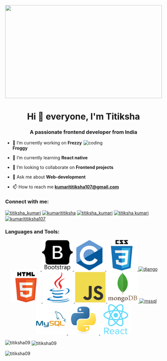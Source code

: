 <img width=100% height = 300 src="https://media.tenor.com/mGgWY8RkgYMAAAAC/hello-world.gif" >
<h1 align="center">Hi 👋 everyone, I'm Titiksha</h1>
<h3 align="center">A passionate frontend developer from India</h3>
 <img align = "right" alt="coding" width="50%" src = "https://stemettes.org/zine/wp-content/uploads/sites/3/2021/08/giphy-13-1.gif">

- 🔭 I’m currently working on **Frezzy Froggy**

- 🌱 I’m currently learning **React native**

- 👯 I’m looking to collaborate on **Frontend projects**

- 💬 Ask me about **Web-development**

- 📫 How to reach me **kumarititiksha107@gmail.com**

<h3 align="left">Connect with me:</h3>
<p align="left">
 <a href="https://www.linkedin.com/in/titikshakumari/" target="blank"><img align="center" src='https://static.vecteezy.com/system/resources/previews/018/930/587/original/linkedin-logo-linkedin-icon-transparent-free-png.png' alt="titiksha_kumari"  width='100' height ='100' /></a>
<a href="https://www.codechef.com/users/kumarititiksha" target="blank"><img align="center" src="https://cdn.jsdelivr.net/npm/simple-icons@3.1.0/icons/codechef.svg" alt="kumarititiksha" height="70" width="70" /></a>
<a href="https://www.leetcode.com/titiksha_kumari" target="blank"><img align="center" src="https://raw.githubusercontent.com/rahuldkjain/github-profile-readme-generator/master/src/images/icons/Social/leet-code.svg" alt="titiksha_kumari"  width='100' height ='70' /></a>
<a href="https://www.hackerearth.com/titiksha kumari" target="blank"><img align="center"  src="https://raw.githubusercontent.com/rahuldkjain/github-profile-readme-generator/master/src/images/icons/Social/hackerearth.svg" alt="titiksha kumari"  width='70' height ='70' /></a>
<a href="https://auth.geeksforgeeks.org/user/kumarititiksha107" target="blank"><img align="center" src="https://raw.githubusercontent.com/rahuldkjain/github-profile-readme-generator/master/src/images/icons/Social/geeks-for-geeks.svg" alt="kumarititiksha107" width='70' height ='70' /></a>
</p>

<h3 align="left">Languages and Tools:</h3>
<p align="center"> <a href="https://angular.io" target="_blank" rel="noreferrer"> <img src="https://raw.githubusercontent.com/devicons/devicon/master/icons/angularjs/angularjs-original-wordmark.svg" alt="angularjs" width="100" height="4=100"/> </a> <a href="https://getbootstrap.com" target="_blank" rel="noreferrer"> <img src="https://raw.githubusercontent.com/devicons/devicon/master/icons/bootstrap/bootstrap-plain-wordmark.svg" alt="bootstrap" width="100" height="100"/> </a> <a href="https://www.cprogramming.com/" target="_blank" rel="noreferrer"> <img src="https://raw.githubusercontent.com/devicons/devicon/master/icons/c/c-original.svg" alt="c" width="100" height="100"/> </a> <a href="https://www.w3schools.com/css/" target="_blank" rel="noreferrer"> <img src="https://raw.githubusercontent.com/devicons/devicon/master/icons/css3/css3-original-wordmark.svg" alt="css3" width="100" height="100"/> </a> <a href="https://www.djangoproject.com/" target="_blank" rel="noreferrer"> <img src="https://cdn.worldvectorlogo.com/logos/django.svg" alt="django" width="100" height="100"/> </a> <a href="https://www.w3.org/html/" target="_blank" rel="noreferrer"> <img src="https://raw.githubusercontent.com/devicons/devicon/master/icons/html5/html5-original-wordmark.svg" alt="html5" width="100" height="100"/> </a> <a href="https://www.java.com" target="_blank" rel="noreferrer"> <img src="https://raw.githubusercontent.com/devicons/devicon/master/icons/java/java-original.svg" alt="java" width="100" height="100"/> </a> <a href="https://developer.mozilla.org/en-US/docs/Web/JavaScript" target="_blank" rel="noreferrer"> <img src="https://raw.githubusercontent.com/devicons/devicon/master/icons/javascript/javascript-original.svg" alt="javascript" width="100" height="100"/> </a> <a href="https://www.mongodb.com/" target="_blank" rel="noreferrer"> <img src="https://raw.githubusercontent.com/devicons/devicon/master/icons/mongodb/mongodb-original-wordmark.svg" alt="mongodb" width="100" height="100"/> </a> <a href="https://www.microsoft.com/en-us/sql-server" target="_blank" rel="noreferrer"> <img src="https://www.svgrepo.com/show/303229/microsoft-sql-server-logo.svg" alt="mssql" width="100" height="100"/> </a> <a href="https://www.mysql.com/" target="_blank" rel="noreferrer"> <img src="https://raw.githubusercontent.com/devicons/devicon/master/icons/mysql/mysql-original-wordmark.svg" alt="mysql" width="100" height="100"/> </a> <a href="https://www.python.org" target="_blank" rel="noreferrer"> <img src="https://raw.githubusercontent.com/devicons/devicon/master/icons/python/python-original.svg" alt="python" width="100" height="100"/> </a> <a href="https://reactjs.org/" target="_blank" rel="noreferrer"> <img src="https://raw.githubusercontent.com/devicons/devicon/master/icons/react/react-original-wordmark.svg" alt="react" width="100" height="100"/> </a> </p>

<p><img align="left"  src="https://github-readme-stats.vercel.app/api/top-langs?username=titiksha09&show_icons=true&locale=en&layout=compact" alt="titiksha09" /></p>

<p>&nbsp;<img align="center" src="https://github-readme-stats.vercel.app/api?username=titiksha09&show_icons=true&locale=en" alt="titiksha09" /></p>

<p><img align="center" src="https://github-readme-streak-stats.herokuapp.com/?user=titiksha09&" alt="titiksha09" /></p>
